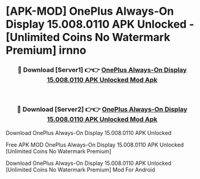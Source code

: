 # [APK-MOD] OnePlus Always-On Display 15.008.0110 APK Unlocked - [Unlimited Coins No Watermark Premium] irnno



<div align="center">
<h3>🔴 Download [Server1] 👉👉 <a href="https://momento.my/?title=OnePlus_Always-On_Display_15.008.0110_APK_Unlocked">OnePlus Always-On Display 15.008.0110 APK Unlocked Mod Apk</a></h3><br>

<h3>🔴 Download [Server2] 👉👉 <a href="https://momento.my/?title=OnePlus_Always-On_Display_15.008.0110_APK_Unlocked">OnePlus Always-On Display 15.008.0110 APK Unlocked Mod Apk</a></h3>
</div>



Download OnePlus Always-On Display 15.008.0110 APK Unlocked 

Free APK MOD OnePlus Always-On Display 15.008.0110 APK Unlocked [Unlimited Coins No Watermark Premium]

Download OnePlus Always-On Display 15.008.0110 APK Unlocked [Unlimited Coins No Watermark Premium] Mod For Android
